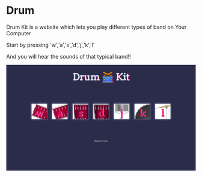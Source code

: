 # Drum
 Drum Kit is a website which lets you play different types of band on Your Computer

Start by pressing 'w','a','s','d','j','k','l'


And you will hear the sounds of that typical band!!

![Preview](https://raw.githubusercontent.com/Hrushi2406/Drum/master/images/Screenshot%20from%202019-09-26%2020-57-14.png)

